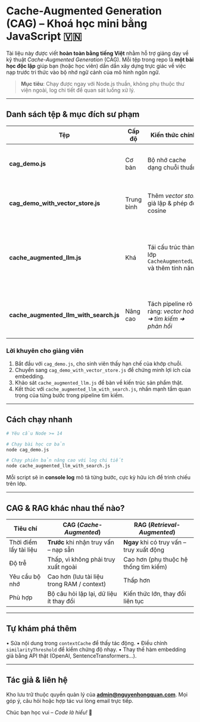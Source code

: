 # Cache-Augmented Generation (CAG) – Khoá học mini bằng JavaScript 🇻🇳

Tài liệu này được viết **hoàn toàn bằng tiếng Việt** nhằm hỗ trợ giảng dạy về kỹ thuật *Cache-Augmented Generation* (CAG).  Mỗi tệp trong repo là **một bài học độc lập** giúp bạn (hoặc học viên) dần dần xây dựng trực giác về việc nạp trước tri thức vào bộ nhớ ngữ cảnh của mô hình ngôn ngữ.

> **Mục tiêu**: Chạy được ngay với Node.js thuần, không phụ thuộc thư viện ngoài, log chi tiết để quan sát luồng xử lý.

---

## Danh sách tệp & mục đích sư phạm

| Tệp | Cấp độ | Kiến thức chính | Bạn sẽ học được |
|-----|--------|-----------------|-----------------|
| **cag_demo.js** | Cơ bản | Bộ nhớ cache dạng chuỗi thuần | • Khái niệm nạp trước (pre-load)<br>• Truy vấn theo từ khoá (string match) |
| **cag_demo_with_vector_store.js** | Trung bình | Thêm _vector store_ giả lập & phép đo cosine | • Embedding giả<br>• Tương đồng ngữ nghĩa<br>• Ngưỡng similarity `0.85` |
| **cache_augmented_llm.js** | Khá | Tái cấu trúc thành lớp `CacheAugmentedLLM` và thêm tính năng | • Tiêm hàm embedding tùy chỉnh<br>• Kết nối vector store ngoài (mock)<br>• Cache kết quả truy vấn để tăng tốc |
| **cache_augmented_llm_with_search.js** | Nâng cao | Tách pipeline rõ ràng: _vector hoá ➜ tìm kiếm ➜ phản hồi_ | • Hàm độc lập `vectorizeQuery` & `searchVectorStore`<br>• Minh họa thuật toán ANN ở mức mô phỏng |

### Lời khuyên cho giảng viên

1. Bắt đầu với `cag_demo.js`, cho sinh viên thấy hạn chế của khớp chuỗi.
2. Chuyển sang `cag_demo_with_vector_store.js` để chứng minh lợi ích của embedding.
3. Khảo sát `cache_augmented_llm.js` để bàn về kiến trúc sản phẩm thật.
4. Kết thúc với `cache_augmented_llm_with_search.js`, nhấn mạnh tầm quan trọng của từng bước trong pipeline tìm kiếm.

---

## Cách chạy nhanh

```bash
# Yêu cầu Node >= 14

# Chạy bài học cơ bản
node cag_demo.js

# Chạy phiên bản nâng cao với log chi tiết
node cache_augmented_llm_with_search.js
```

Mỗi script sẽ in **console log** mô tả từng bước, cực kỳ hữu ích để trình chiếu trên lớp.

---

## CAG & RAG khác nhau thế nào?

| Tiêu chí | CAG (_Cache-Augmented_) | RAG (_Retrieval-Augmented_) |
|----------|------------------------|-----------------------------|
| Thời điểm lấy tài liệu | **Trước** khi nhận truy vấn – nạp sẵn | **Ngay** khi có truy vấn – truy xuất động |
| Độ trễ | Thấp, vì không phải truy xuất ngoài | Cao hơn (phụ thuộc hệ thống tìm kiếm) |
| Yêu cầu bộ nhớ | Cao hơn (lưu tài liệu trong RAM / context) | Thấp hơn |
| Phù hợp | Bộ câu hỏi lặp lại, dữ liệu ít thay đổi | Kiến thức lớn, thay đổi liên tục |

---

## Tự khám phá thêm

• Sửa nội dung trong `contextCache` để thấy tác động.
• Điều chỉnh `similarityThreshold` để kiểm chứng độ nhạy.
• Thay thế hàm embedding giả bằng API thật (OpenAI, SentenceTransformers…).

---

## Tác giả & liên hệ

Kho lưu trữ thuộc quyền quản lý của **admin@nguyenhongquan.com**.  Mọi góp ý, câu hỏi hoặc hợp tác vui lòng email trực tiếp.

Chúc bạn học vui – *Code là hiểu!* 🚀
